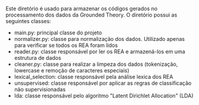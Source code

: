 Este diretório é usado para armazenar os códigos gerados no processamento dos dados da Grounded Theory. O diretório possui as seguintes classes:

- main.py: principal classe do projeto
- normalizer.py: classe para normalização dos dados. Utilizado apenas para verificar se todos os REA foram lidos
- reader.py: classe responsável por ler os REA e armazená-los em uma estrutura de dados
- cleaner.py: classe para realizar a limpeza dos dados (tokenização, lowercase e remoção de caracteres especiais)
- lexical_selection: classe responsável pela análise lexica dos REA
- unsupervised: classe responsável por aplicar as regras de classificação não supervisionadas
- lda: classe responsável pelo algoritmo "Latent Dirichlet Allocation" (LDA)
